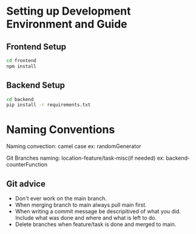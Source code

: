 # Setting up Development Environment and Guide

## Frontend Setup
```bash
cd frontend
npm install
```

## Backend Setup
```bash
cd backend
pip install -r requirements.txt
```

# Naming Conventions
Naming convection: camel case
ex: randomGenerator

Git Branches naming: location-feature/task-misc(if needed)
ex: backend-counterFunction

## Git advice
* Don't ever work on the main branch.
* When merging branch to main always pull main first.
* When writing a commit message be descripitived of what you did. Include what was done and where and what is left to do.
* Delete branches when feature/task is done and merged to main.
